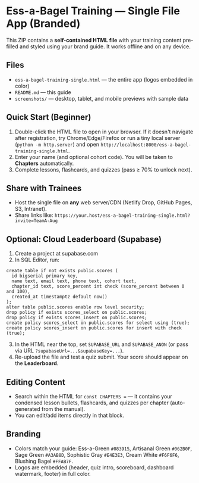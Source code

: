 
# Ess-a-Bagel Training — Single File App (Branded)

This ZIP contains a **self-contained HTML file** with your training content pre-filled and styled using your brand guide. It works offline and on any device.

## Files
- `ess-a-bagel-training-single.html` — the entire app (logos embedded in color)
- `README.md` — this guide
- `screenshots/` — desktop, tablet, and mobile previews with sample data

## Quick Start (Beginner)
1. Double-click the HTML file to open in your browser. If it doesn't navigate after registration, try Chrome/Edge/Firefox or run a tiny local server (`python -m http.server`) and open `http://localhost:8000/ess-a-bagel-training-single.html`.
2. Enter your name (and optional cohort code). You will be taken to **Chapters** automatically.
3. Complete lessons, flashcards, and quizzes (pass ≥ 70% to unlock next).

## Share with Trainees
- Host the single file on **any** web server/CDN (Netlify Drop, GitHub Pages, S3, Intranet).
- Share links like: `https://your.host/ess-a-bagel-training-single.html?invite=TeamA-Aug`

## Optional: Cloud Leaderboard (Supabase)
1. Create a project at supabase.com
2. In SQL Editor, run:
```
create table if not exists public.scores (
  id bigserial primary key,
  name text, email text, phone text, cohort text,
  chapter_id text, score_percent int check (score_percent between 0 and 100),
  created_at timestamptz default now()
);
alter table public.scores enable row level security;
drop policy if exists scores_select on public.scores;
drop policy if exists scores_insert on public.scores;
create policy scores_select on public.scores for select using (true);
create policy scores_insert on public.scores for insert with check (true);
```
3. In the HTML near the top, set `SUPABASE_URL` and `SUPABASE_ANON` (or pass via URL `?supabaseUrl=...&supabaseKey=...`).
4. Re-upload the file and test a quiz submit. Your score should appear on the **Leaderboard**.

## Editing Content
- Search within the HTML for `const CHAPTERS =` — it contains your condensed lesson bullets, flashcards, and quizzes per chapter (auto-generated from the manual).
- You can edit/add items directly in that block.

## Branding
- Colors match your guide: Ess-a-Green `#083915`, Artisanal Green `#062B0F`, Sage Green `#A3AB8D`, Sophistic Gray `#E4E3E3`, Cream White `#F6F6F6`, Blushing Bagel `#FFAB7F`.
- Logos are embedded (header, quiz intro, scoreboard, dashboard watermark, footer) in full color.
